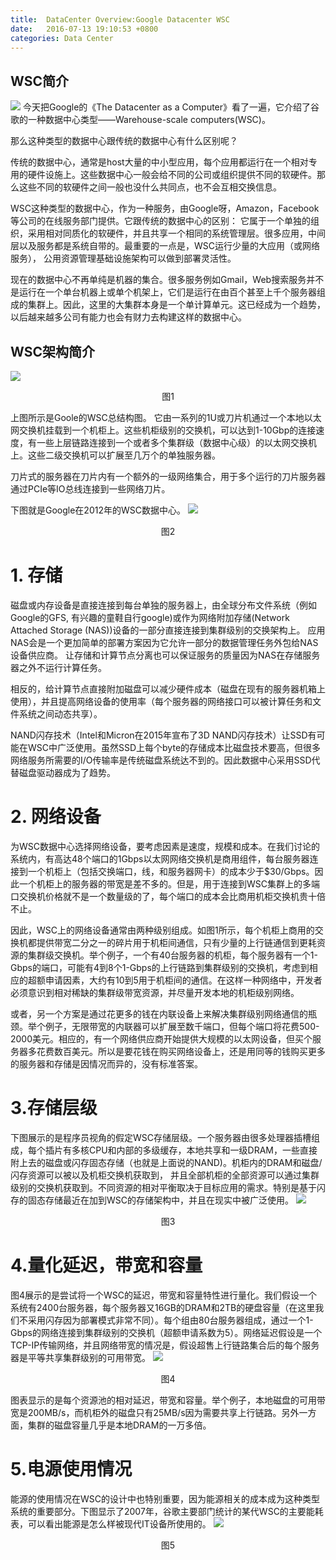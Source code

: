 ```yaml
---
title:  DataCenter Overview:Google Datacenter WSC
date:   2016-07-13 19:10:53 +0800
categories: Data Center
---
```

## WSC简介
![](/images/cache1.png)
今天把Google的《The Datacenter as a Computer》看了一遍，它介绍了谷歌的一种数据中心类型——Warehouse-scale computers(WSC)。 

那么这种类型的数据中心跟传统的数据中心有什么区别呢？

传统的数据中心，通常是host大量的中小型应用，每个应用都运行在一个相对专用的硬件设施上。这些数据中心一般会给不同的公司或组织提供不同的软硬件。那么这些不同的软硬件之间一般也没什么共同点，也不会互相交换信息。

WSC这种类型的数据中心，作为一种服务，由Google呀，Amazon，Facebook等公司的在线服务部门提供。它跟传统的数据中心的区别： 它属于一个单独的组织，采用相对同质化的软硬件，并且共享一个相同的系统管理层。很多应用，中间层以及服务都是系统自带的。最重要的一点是，WSC运行少量的大应用（或网络服务）， 公用资源管理基础设施架构可以做到部署灵活性。

现在的数据中心不再单纯是机器的集合。很多服务例如Gmail，Web搜索服务并不是运行在一个单台机器上或单个机架上，它们是运行在由百个甚至上千个服务器组成的集群上。因此，这里的大集群本身是一个单计算单元。这已经成为一个趋势，以后越来越多公司有能力也会有财力去构建这样的数据中心。

## WSC架构简介

![](/images/DC/1.PNG)
<center>图1</center>

上图所示是Goole的WSC总结构图。 它由一系列的1U或刀片机通过一个本地以太网交换机挂载到一个机柜上。这些机柜级别的交换机，可以达到1-10Gbp的连接速度，有一些上层链路连接到一个或者多个集群级（数据中心级）的以太网交换机上。这些二级交换机可以扩展至几万个的单独服务器。

刀片式的服务器在刀片内有一个额外的一级网络集合，用于多个运行的刀片服务器通过PCIe等IO总线连接到一些网络刀片。

下图就是Google在2012年的WSC数据中心。
![](/images/DC/2.PNG)
<center>图2</center>

# 1. 存储
磁盘或内存设备是直接连接到每台单独的服务器上，由全球分布文件系统（例如Google的GFS, 有兴趣的童鞋自行google)或作为网络附加存储(Network Attached Storage (NAS))设备的一部分直接连接到集群级别的交换架构上。 应用NAS会是一个更加简单的部署方案因为它允许一部分的数据管理任务外包给NAS设备供应商。 让存储和计算节点分离也可以保证服务的质量因为NAS在存储服务器之外不运行计算任务。

相反的，给计算节点直接附加磁盘可以减少硬件成本（磁盘在现有的服务器机箱上使用），并且提高网络设备的使用率（每个服务器的网络接口可以被计算任务和文件系统之间动态共享）。

NAND闪存技术（Intel和Micron在2015年宣布了3D NAND闪存技术）让SSD有可能在WSC中广泛使用。虽然SSD上每个byte的存储成本比磁盘技术要高，但很多网络服务所需要的I/O传输率是传统磁盘系统达不到的。因此数据中心采用SSD代替磁盘驱动器成为了趋势。

# 2. 网络设备
为WSC数据中心选择网络设备，要考虑因素是速度，规模和成本。在我们讨论的系统内，有高达48个端口的1Gbps以太网网络交换机是商用组件，每台服务器连接到一个机柜上（包括交换端口，线，和服务器网卡）的成本少于$30/Gbps。因此一个机柜上的服务器的带宽是差不多的。但是，用于连接到WSC集群上的多端口交换机价格就不是一个数量级的了，每个端口的成本会比商用机柜交换机贵十倍不止。

因此，WSC上的网络设备通常由两种级别组成。如图1所示，每个机柜上商用的交换机都提供带宽二分之一的碎片用于机柜间通信，只有少量的上行链通信到更耗资源的集群级交换机。举个例子，一个有40台服务器的机柜，每个服务器有一个1-Gbps的端口，可能有4到8个1-Gbps的上行链路到集群级别的交换机，考虑到相应的超额申请因素，大约有10到5用于机柜间的通信。在这样一种网络中，开发者必须意识到相对稀缺的集群级带宽资源，并尽量开发本地的机柜级别网络。

或者，另一个方案是通过花更多的钱在内联设备上来解决集群级别网络通信的瓶颈。举个例子，无限带宽的内联器可以扩展至数千端口，但每个端口将花费500-2000美元。相应的，有一个网络供应商开始提供大规模的以太网设备，但买个服务器多花费数百美元。所以是要花钱在购买网络设备上，还是用同等的钱购买更多的服务器和存储是因情况而异的，没有标准答案。

# 3.存储层级
下图展示的是程序员视角的假定WSC存储层级。一个服务器由很多处理器插槽组成，每个插片有多核CPU和内部的多级缓存，本地共享和一级DRAM，一些直接附上去的磁盘或闪存固态存储（也就是上面说的NAND)。机柜内的DRAM和磁盘/闪存资源可以被以及机柜交换机获取到， 并且全部机柜的全部资源可以通过集群级别的交换机获取到。不同资源的相对平衡取决于目标应用的需求。特别是基于闪存的固态存储最近在加到WSC的存储架构中，并且在现实中被广泛使用。
![](/images/DC/3.PNG)
<center>图3</center>

# 4.量化延迟，带宽和容量
图4展示的是尝试将一个WSC的延迟，带宽和容量特性进行量化。我们假设一个系统有2400台服务器，每个服务器又16GB的DRAM和2TB的硬盘容量（在这里我们不采用闪存因为部署模式非常不同）。每个组由80台服务器组成，通过一个1-Gbps的网络连接到集群级别的交换机（超额申请系数为5）。网络延迟假设是一个TCP-IP传输网络，并且网络带宽的情况是，假设超售上行链路集合后的每个服务器是平等共享集群级别的可用带宽。
![](/images/DC/4.PNG)
<center>图4</center>

图表显示的是每个资源池的相对延迟，带宽和容量。举个例子，本地磁盘的可用带宽是200MB/s，而机柜外的磁盘只有25MB/s因为需要共享上行链路。另外一方面，集群的磁盘容量几乎是本地DRAM的一万多倍。

# 5.电源使用情况
能源的使用情况在WSC的设计中也特别重要，因为能源相关的成本成为这种类型系统的重要部分。下图显示了2007年，谷歌主要部门统计的某代WSC的主要能耗表，可以看出能源是怎么样被现代IT设备所使用的。
![](/images/DC/5.PNG)
<center>图5</center>